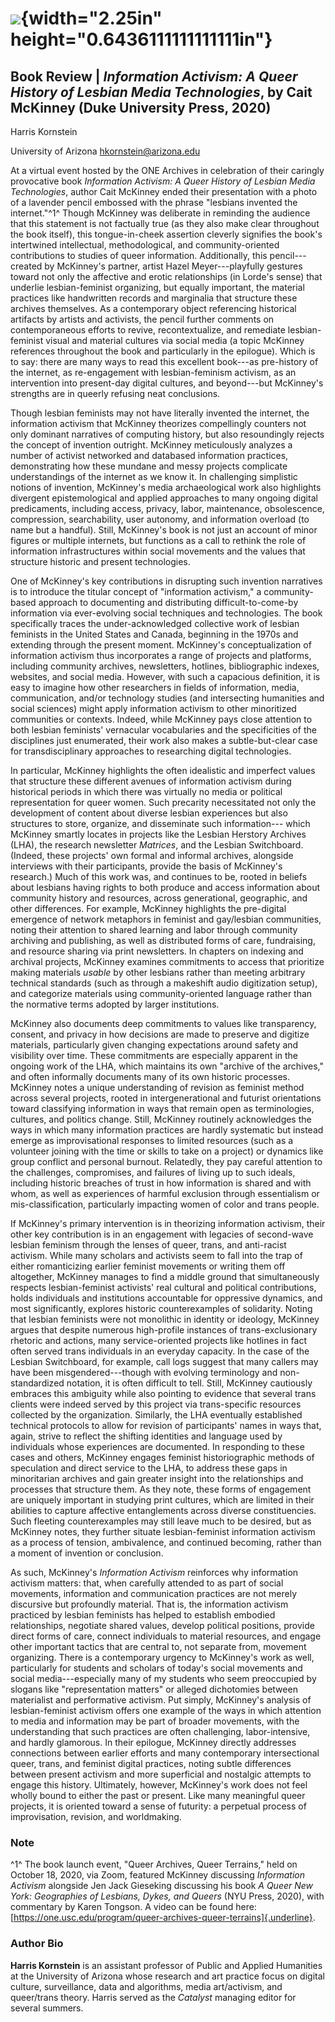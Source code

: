 #  ![](media/image1.png){width="2.25in" height="0.6436111111111111in"}

## 

## Book Review \| *Information Activism: A Queer History of Lesbian Media Technologies*, by Cait McKinney (Duke University Press, 2020)

Harris Kornstein

University of Arizona
hkornstein@arizona.edu

At a virtual event hosted by the ONE Archives in celebration of their
caringly provocative book *Information Activism: A Queer History of
Lesbian Media Technologies*, author Cait McKinney ended their
presentation with a photo of a lavender pencil embossed with the phrase
"lesbians invented the internet."^1^ Though McKinney was deliberate in
reminding the audience that this statement is not factually true (as
they also make clear throughout the book itself), this tongue-in-cheek
assertion cleverly signifies the book's intertwined intellectual,
methodological, and community-oriented contributions to studies of queer
information. Additionally, this pencil---created by McKinney's partner,
artist Hazel Meyer---playfully gestures toward not only the affective
and erotic relationships (in Lorde's sense) that underlie
lesbian-feminist organizing, but equally important, the material
practices like handwritten records and marginalia that structure these
archives themselves. As a contemporary object referencing historical
artifacts by artists and activists, the pencil further comments on
contemporaneous efforts to revive, recontextualize, and remediate
lesbian-feminist visual and material cultures via social media (a topic
McKinney references throughout the book and particularly in the
epilogue). Which is to say: there are many ways to read this excellent
book---as pre-history of the internet, as re-engagement with
lesbian-feminism activism, as an intervention into present-day digital
cultures, and beyond---but McKinney's strengths are in queerly refusing
neat conclusions.

Though lesbian feminists may not have literally invented the internet,
the information activism that McKinney theorizes compellingly counters
not only dominant narratives of computing history, but also resoundingly
rejects the concept of invention outright. McKinney meticulously
analyzes a number of activist networked and databased information
practices, demonstrating how these mundane and messy projects complicate
understandings of the internet as we know it. In challenging simplistic
notions of invention, McKinney's media archaeological work also
highlights divergent epistemological and applied approaches to many
ongoing digital predicaments, including access, privacy, labor,
maintenance, obsolescence, compression, searchability, user autonomy,
and information overload (to name but a handful). Still, McKinney's book
is not just an account of minor figures or multiple internets, but
functions as a call to rethink the role of information infrastructures
within social movements and the values that structure historic and
present technologies.

One of McKinney's key contributions in disrupting such invention
narratives is to introduce the titular concept of "information
activism," a community-based approach to documenting and distributing
difficult-to-come-by information via ever-evolving social techniques and
technologies. The book specifically traces the under-acknowledged
collective work of lesbian feminists in the United States and Canada,
beginning in the 1970s and extending through the present moment.
McKinney's conceptualization of information activism thus incorporates a
range of projects and platforms, including community archives,
newsletters, hotlines, bibliographic indexes, websites, and social
media. However, with such a capacious definition, it is easy to imagine
how other researchers in fields of information, media, communication,
and/or technology studies (and intersecting humanities and social
sciences) might apply information activism to other minoritized
communities or contexts. Indeed, while McKinney pays close attention to
both lesbian feminists' vernacular vocabularies and the specificities of
the disciplines just enumerated, their work also makes a
subtle-but-clear case for transdisciplinary approaches to researching
digital technologies.

In particular, McKinney highlights the often idealistic and imperfect
values that structure these different avenues of information activism
during historical periods in which there was virtually no media or
political representation for queer women. Such precarity necessitated
not only the development of content about diverse lesbian experiences
but also structures to store, organize, and disseminate such
information--- which McKinney smartly locates in projects like the
Lesbian Herstory Archives (LHA), the research newsletter *Matrices*, and
the Lesbian Switchboard. (Indeed, these projects' own formal and
informal archives, alongside interviews with their participants, provide
the basis of McKinney's research.) Much of this work was, and continues
to be, rooted in beliefs about lesbians having rights to both produce
and access information about community history and resources, across
generational, geographic, and other differences. For example, McKinney
highlights the pre-digital emergence of network metaphors in feminist
and gay/lesbian communities, noting their attention to shared learning
and labor through community archiving and publishing, as well as
distributed forms of care, fundraising, and resource sharing via print
newsletters. In chapters on indexing and archival projects, McKinney
examines commitments to access that prioritize making materials *usable*
by other lesbians rather than meeting arbitrary technical standards
(such as through a makeshift audio digitization setup), and categorize
materials using community-oriented language rather than the normative
terms adopted by larger institutions.

McKinney also documents deep commitments to values like transparency,
consent, and privacy in how decisions are made to preserve and digitize
materials, particularly given changing expectations around safety and
visibility over time. These commitments are especially apparent in the
ongoing work of the LHA, which maintains its own "archive of the
archives," and often informally documents many of its own historic
processes. McKinney notes a unique understanding of revision as feminist
method across several projects, rooted in intergenerational and futurist
orientations toward classifying information in ways that remain open as
terminologies, cultures, and politics change. Still, McKinney routinely
acknowledges the ways in which many information practices are hardly
systematic but instead emerge as improvisational responses to limited
resources (such as a volunteer joining with the time or skills to take
on a project) or dynamics like group conflict and personal burnout.
Relatedly, they pay careful attention to the challenges, compromises,
and failures of living up to such ideals, including historic breaches of
trust in how information is shared and with whom, as well as experiences
of harmful exclusion through essentialism or mis-classification,
particularly impacting women of color and trans people.

If McKinney's primary intervention is in theorizing information
activism, their other key contribution is in an engagement with legacies
of second-wave lesbian feminism through the lenses of queer, trans, and
anti-racist activism. While many scholars and activists seem to fall
into the trap of either romanticizing earlier feminist movements or
writing them off altogether, McKinney manages to find a middle ground
that simultaneously respects lesbian-feminist activists' real cultural
and political contributions, holds individuals and institutions
accountable for oppressive dynamics, and most significantly, explores
historic counterexamples of solidarity. Noting that lesbian feminists
were not monolithic in identity or ideology, McKinney argues that
despite numerous high-profile instances of trans-exclusionary rhetoric
and actions, many service-oriented projects like hotlines in fact often
served trans individuals in an everyday capacity. In the case of the
Lesbian Switchboard, for example, call logs suggest that many callers
may have been misgendered---though with evolving terminology and
non-standardized notation, it is often difficult to tell. Still,
McKinney cautiously embraces this ambiguity while also pointing to
evidence that several trans clients were indeed served by this project
via trans-specific resources collected by the organization. Similarly,
the LHA eventually established technical protocols to allow for revision
of participants' names in ways that, again, strive to reflect the
shifting identities and language used by individuals whose experiences
are documented. In responding to these cases and others, McKinney
engages feminist historiographic methods of speculation and direct
service to the LHA, to address these gaps in minoritarian archives and
gain greater insight into the relationships and processes that structure
them. As they note, these forms of engagement are uniquely important in
studying print cultures, which are limited in their abilities to capture
affective entanglements across diverse constituencies. Such fleeting
counterexamples may still leave much to be desired, but as McKinney
notes, they further situate lesbian-feminist information activism as a
process of tension, ambivalence, and continued becoming, rather than a
moment of invention or conclusion.

As such, McKinney's *Information Activism* reinforces why information
activism matters: that, when carefully attended to as part of social
movements, information and communication practices are not merely
discursive but profoundly material. That is, the information activism
practiced by lesbian feminists has helped to establish embodied
relationships, negotiate shared values, develop political positions,
provide direct forms of care, connect individuals to material resources,
and engage other important tactics that are central to, not separate
from, movement organizing. There is a contemporary urgency to McKinney's
work as well, particularly for students and scholars of today's social
movements and social media---especially many of my students who seem
preoccupied by slogans like "representation matters" or alleged
dichotomies between materialist and performative activism. Put simply,
McKinney's analysis of lesbian-feminist activism offers one example of
the ways in which attention to media and information may be part of
broader movements, with the understanding that such practices are often
challenging, labor-intensive, and hardly glamorous. In their epilogue,
McKinney directly addresses connections between earlier efforts and many
contemporary intersectional queer, trans, and feminist digital
practices, noting subtle differences between present activism and more
superficial and nostalgic attempts to engage this history. Ultimately,
however, McKinney's work does not feel wholly bound to either the past
or present. Like many meaningful queer projects, it is oriented toward a
sense of futurity: a perpetual process of improvisation, revision, and
worldmaking.

### Note

^1^ The book launch event, "Queer Archives, Queer Terrains," held on
October 18, 2020, via Zoom, featured McKinney discussing *Information
Activism* alongside Jen Jack Gieseking discussing his book *A Queer New
York: Geographies of Lesbians, Dykes, and Queers* (NYU Press, 2020),
with commentary by Karen Tongson. A video can be found here:
[https://one.usc.edu/program/queer-archives-queer-terrains]{.underline}.

### Author Bio

**Harris Kornstein** is an assistant professor of Public and Applied
Humanities at the University of Arizona whose research and art practice
focus on digital culture, surveillance, data and algorithms, media
art/activism, and queer/trans theory. Harris served as the *Catalyst*
managing editor for several summers.

